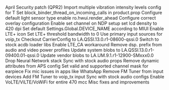 April Security patch (QPR2)
Import multiple vibration intensity levels config for T 
Set block_binder_thread_on_incoming_calls in product.prop 
Configure default light sensor type 
enable ro.hwui.render_ahead 
Configure correct overlay configuration
Enable set channel on NDP setup
set lcd density to 420 dpi
Set default Settings.Global.DEVICE_NAME according to MIUI 
Enable LTE+ icon 
Set LTE+ threshold bandwidth to 0 
Use primary input sources for voip_tx 
Checkout CarrierConfig to LA.QSSI.13.0.r1-08600-qssi.0
Switch to stock acdb loader libs
Enable LTE_CA workaround 
Remove dsp. prefix from audio and video power profiles 
Update system blobs to LA.QSSI.13.0.r1-09400.01-qssi.0
Update vendor blobs to LA.UM.9.1.r1-12900-SMxxx0.0 
Drop Neural Network stack
Sync with stock audio props
Remove dynamic attributes from APS config 
Set valid and supported channel mask for earpiece 
Fix mic issues in apps like WhatsApp
Remove FM Tuner from input devices 
Add FM Tuner to voip_tx input
Sync with stock audio configs
Enable VoLTE/ViLTE/VoWiFi for entire 470 mcc 
Misc fixes and improvements